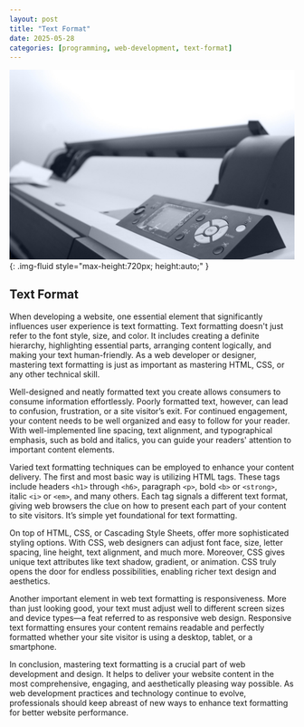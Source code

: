 ```yaml
---
layout: post
title: "Text Format"
date: 2025-05-28
categories: [programming, web-development, text-format]
---
```


![Image](/assets/g6167c86892eb1d26229f279440d0c4d9a63db75ef810bd821c96279c882d28e84522713b18ad1a57b2f13163ec9c8ad0834388b73b62f994af3ccea51fa0578d_1280.jpg){: .img-fluid style="max-height:720px; height:auto;" }

## Text Format

When developing a website, one essential element that significantly influences user experience is text formatting. Text formatting doesn't just refer to the font style, size, and color. It includes creating a definite hierarchy, highlighting essential parts, arranging content logically, and making your text human-friendly. As a web developer or designer, mastering text formatting is just as important as mastering HTML, CSS, or any other technical skill. 

Well-designed and neatly formatted text you create allows consumers to consume information effortlessly. Poorly formatted text, however, can lead to confusion, frustration, or a site visitor’s exit. For continued engagement, your content needs to be well organized and easy to follow for your reader. With well-implemented line spacing, text alignment, and typographical emphasis, such as bold and italics, you can guide your readers' attention to important content elements. 

Varied text formatting techniques can be employed to enhance your content delivery. The first and most basic way is utilizing HTML tags. These tags include headers `<h1>` through `<h6>`, paragraph `<p>`, bold `<b>` or `<strong>`, italic `<i>` or `<em>`, and many others. Each tag signals a different text format, giving web browsers the clue on how to present each part of your content to site visitors. It’s simple yet foundational for text formatting.

On top of HTML, CSS, or Cascading Style Sheets, offer more sophisticated styling options. With CSS, web designers can adjust font face, size, letter spacing, line height, text alignment, and much more. Moreover, CSS gives unique text attributes like text shadow, gradient, or animation. CSS truly opens the door for endless possibilities, enabling richer text design and aesthetics.

Another important element in web text formatting is responsiveness. More than just looking good, your text must adjust well to different screen sizes and device types—a feat referred to as responsive web design. Responsive text formatting ensures your content remains readable and perfectly formatted whether your site visitor is using a desktop, tablet, or a smartphone.

In conclusion, mastering text formatting is a crucial part of web development and design. It helps to deliver your website content in the most comprehensive, engaging, and aesthetically pleasing way possible. As web development practices and technology continue to evolve, professionals should keep abreast of new ways to enhance text formatting for better website performance.
